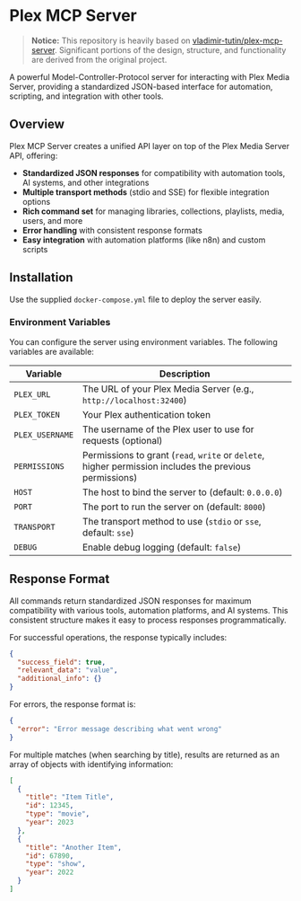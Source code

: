 # Plex MCP Server

> **Notice:**
> This repository is heavily based on [vladimir-tutin/plex-mcp-server](https://github.com/vladimir-tutin/plex-mcp-server). Significant portions of the design, structure, and functionality are derived from the original project.

A powerful Model-Controller-Protocol server for interacting with Plex Media Server, providing a standardized JSON-based interface for automation, scripting, and integration with other tools.

## Overview

Plex MCP Server creates a unified API layer on top of the Plex Media Server API, offering:

- **Standardized JSON responses** for compatibility with automation tools, AI systems, and other integrations
- **Multiple transport methods** (stdio and SSE) for flexible integration options
- **Rich command set** for managing libraries, collections, playlists, media, users, and more
- **Error handling** with consistent response formats
- **Easy integration** with automation platforms (like n8n) and custom scripts

## Installation

Use the supplied `docker-compose.yml` file to deploy the server easily.

### Environment Variables

You can configure the server using environment variables. The following variables are available:

| Variable | Description |
| -------- | ----------- |
| `PLEX_URL` | The URL of your Plex Media Server (e.g., `http://localhost:32400`) |
| `PLEX_TOKEN` | Your Plex authentication token |
| `PLEX_USERNAME` | The username of the Plex user to use for requests (optional) |
| `PERMISSIONS` | Permissions to grant (`read`, `write` or `delete`, higher permission includes the previous permissions) |
| `HOST` | The host to bind the server to (default: `0.0.0.0`) |
| `PORT` | The port to run the server on (default: `8000`) |
| `TRANSPORT` | The transport method to use (`stdio` or `sse`, default: `sse`) |
| `DEBUG` | Enable debug logging (default: `false`) |

## Response Format

All commands return standardized JSON responses for maximum compatibility with various tools, automation platforms, and AI systems. This consistent structure makes it easy to process responses programmatically.

For successful operations, the response typically includes:

```json
{
  "success_field": true,
  "relevant_data": "value",
  "additional_info": {}
}
```

For errors, the response format is:

```json
{
  "error": "Error message describing what went wrong"
}
```

For multiple matches (when searching by title), results are returned as an array of objects with identifying information:

```json
[
  {
    "title": "Item Title",
    "id": 12345,
    "type": "movie",
    "year": 2023
  },
  {
    "title": "Another Item",
    "id": 67890,
    "type": "show",
    "year": 2022
  }
]
```
